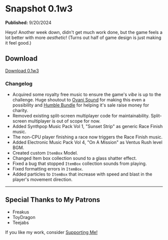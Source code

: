 # Snapshot 0.1w3
**Published:** 9/20/2024

Heyo! Another week down, didn't get much work done, but the game feels a lot better with more *aesthetic*! (Turns out half of game design is just making it feel good.)
## Download
<a class="btn btn-primary" href="https://drive.proton.me/urls/VNXDVE7CGG#f6M0tOdPAeRj">Download 0.1w3</a>
### Changelog
- Acquired some royalty free music to ensure the game's *vibe* is up to the challenge. Huge shoutout to [Ovani Sound](https://ovanisound.com/) for making this even a possibility and [Humble Bundle](https://www.humblebundle.com/) for helping it's sale raise money for charity.
- Removed existing split-screen multiplayer code for maintainability. Split-screen multiplayer is out of scope for now.
- Added Synthpop Music Pack Vol 1, "Sunset Strip" as generic Race Finish music.
- The non-CPU player finishing a race now triggers the Race Finish music.
- Added Electronic Music Pack Vol 4, "On A Mission" as Ventus Rush level BGM.
- Created custom `ItemBox` Model.
- Changed Item box collection sound to a glass shatter effect.
- Fixed a bug that stopped `ItemBox` collection sounds from playing.
- Fixed formatting errors in `ItemBox`.
- Added particles to `ItemBox` that increase with speed and blast in the player's movement direction.

---
## Special Thanks to My Patrons
- Freakus
- ToyDragon
- Teejabs

If you like my work, consider [Supporting Me!](../../../About/SupportMe.md)